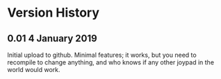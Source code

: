 # Version History
## 0.01 4 January 2019
Initial upload to github. Minimal features; it works, but you need to recompile to change anything, and who knows if any other joypad in the world would work.
